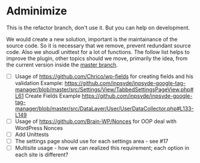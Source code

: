 # Adminimize

This is the refactor branch, don't use it. But you can help on development.

We would create a new solution, important is the maintainance of the source code. So it is necessary that we remove, prevent redundant source code. Also we shoudl unittest for a lot of functions. The follow list helps to improve the plugin, other topics should we move, primarily the idea, from the current version inside the [master branch](https://github.com/bueltge/Adminimize/tree/master).

- [ ] Usage of https://github.com/Chrico/wp-fields for creating fields and his validation
      Example: https://github.com/inpsyde/inpsyde-google-tag-manager/blob/master/src/Settings/View/TabbedSettingsPageView.php#L61
      Create Fields Example https://github.com/inpsyde/inpsyde-google-tag-manager/blob/master/src/DataLayer/User/UserDataCollector.php#L133-L149
- [ ] Usage of https://github.com/Brain-WP/Nonces for OOP deal with WordPress Nonces
- [ ] Add Unittests 
- [ ] The settings page should use for each settings area - see #17
- [ ] Multisite usage - how we can realized this requirement; each option in each site is different?